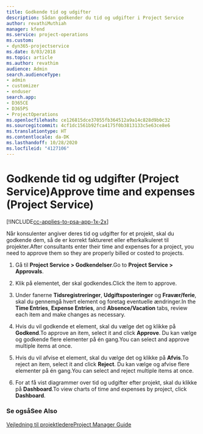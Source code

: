 ```yaml
---
title: Godkende tid og udgifter
description: Sådan godkender du tid og udgifter i Project Service
author: revathiMuthiah
manager: kfend
ms.service: project-operations
ms.custom:
- dyn365-projectservice
ms.date: 8/03/2018
ms.topic: article
ms.author: revathim
audience: Admin
search.audienceType:
- admin
- customizer
- enduser
search.app:
- D365CE
- D365PS
- ProjectOperations
ms.openlocfilehash: ce126815dce37055fb364512a9a14c828d9b0c32
ms.sourcegitcommit: 4cf1dc1561b92fca4175f0b3813133c5e63ce8e6
ms.translationtype: HT
ms.contentlocale: da-DK
ms.lasthandoff: 10/28/2020
ms.locfileid: "4127106"
---
```

# <a name="approve-time-and-expenses-project-service"></a><span data-ttu-id="70dee-103">Godkende tid og udgifter (Project Service)</span><span class="sxs-lookup"><span data-stu-id="70dee-103">Approve time and expenses (Project Service)</span></span>

[!INCLUDE[cc-applies-to-psa-app-1x-2x](../includes/cc-applies-to-psa-app-1x-2x.md)]

<span data-ttu-id="70dee-104">Når konsulenter angiver deres tid og udgifter for et projekt, skal du godkende dem, så de er korrekt faktureret eller efterkalkuleret til projekter.</span><span class="sxs-lookup"><span data-stu-id="70dee-104">After consultants enter their time and expenses for a project, you need to approve them so they are properly billed or costed to projects.</span></span>  
  
1.  <span data-ttu-id="70dee-105">Gå til **Project Service > Godkendelser**.</span><span class="sxs-lookup"><span data-stu-id="70dee-105">Go to **Project Service > Approvals**.</span></span>  
  
2.  <span data-ttu-id="70dee-106">Klik på elementet, der skal godkendes.</span><span class="sxs-lookup"><span data-stu-id="70dee-106">Click the item to approve.</span></span>  
  
3.  <span data-ttu-id="70dee-107">Under fanerne **Tidsregistreringer**, **Udgiftsposteringer** og **Fravær/ferie**, skal du gennemgå hvert element og foretag eventuelle ændringer.</span><span class="sxs-lookup"><span data-stu-id="70dee-107">In the **Time Entries**, **Expense Entries**, and **Absence/Vacation** tabs, review each item and make changes as necessary.</span></span>  
  
4.  <span data-ttu-id="70dee-108">Hvis du vil godkende et element, skal du vælge det og klikke på **Godkend**.</span><span class="sxs-lookup"><span data-stu-id="70dee-108">To approve an item, select it and click **Approve**.</span></span> <span data-ttu-id="70dee-109">Du kan vælge og godkende flere elementer på én gang.</span><span class="sxs-lookup"><span data-stu-id="70dee-109">You can select and approve multiple items at once.</span></span>  
  
5.  <span data-ttu-id="70dee-110">Hvis du vil afvise et element, skal du vælge det og klikke på **Afvis**.</span><span class="sxs-lookup"><span data-stu-id="70dee-110">To reject an item, select it and click **Reject**.</span></span> <span data-ttu-id="70dee-111">Du kan vælge og afvise flere elementer på én gang.</span><span class="sxs-lookup"><span data-stu-id="70dee-111">You can select and reject multiple items at once.</span></span>  
  
6.  <span data-ttu-id="70dee-112">For at få vist diagrammer over tid og udgifter efter projekt, skal du klikke på **Dashboard**.</span><span class="sxs-lookup"><span data-stu-id="70dee-112">To view charts of time and expenses by project, click **Dashboard**.</span></span>  
  
### <a name="see-also"></a><span data-ttu-id="70dee-113">Se også</span><span class="sxs-lookup"><span data-stu-id="70dee-113">See Also</span></span>  
 [<span data-ttu-id="70dee-114">Vejledning til projektledere</span><span class="sxs-lookup"><span data-stu-id="70dee-114">Project Manager Guide</span></span>](../psa/project-manager-guide.md)
